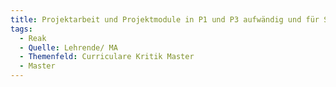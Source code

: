 ```yaml
---
title: Projektarbeit und Projektmodule in P1 und P3 aufwändig und für Starter im SoSe schwieriger. In P1 tw. nicht in Sync mit der Projekt-Vorgehensweise.
tags:
  - Reak
  - Quelle: Lehrende/ MA
  - Themenfeld: Curriculare Kritik Master
  - Master
---
```

